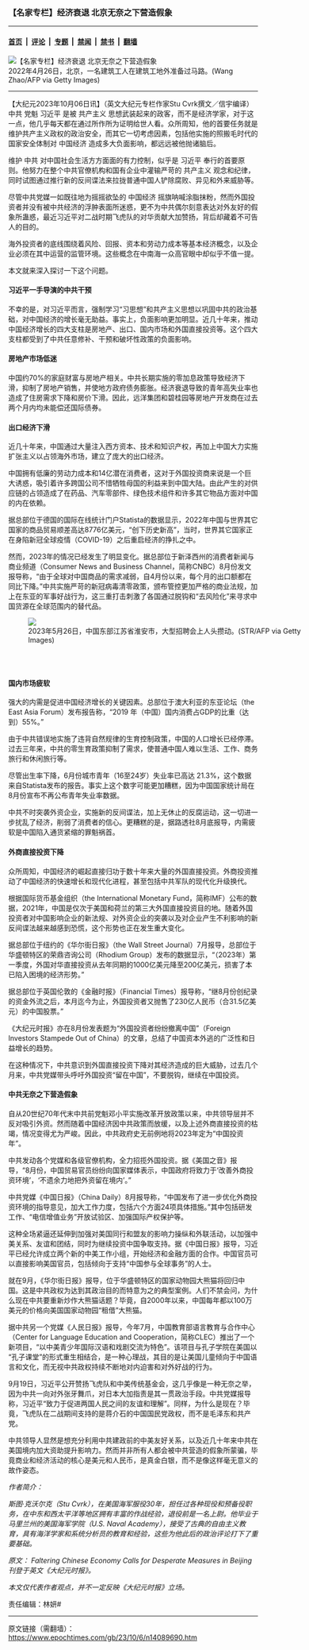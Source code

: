 ### 【名家专栏】经济衰退 北京无奈之下营造假象

---

#### [首页](../../../..?n14089690) &nbsp;|&nbsp; [评论](../../../../../epoch-comment?n14089690) &nbsp;|&nbsp; [专题](../../../../../epoch-special?n14089690) &nbsp;|&nbsp; [禁闻](../../../../../epoch-news?n14089690) &nbsp;|&nbsp; [禁书](../../../../../books?n14089690) &nbsp;|&nbsp; [翻墙](https://github.com/gfw-breaker/nogfw/blob/master/README.md?n14089690)


<div><img alt="【名家专栏】经济衰退 北京无奈之下营造假象" class="attachment-djy_600_400 size-djy_600_400 wp-post-image" src="https://i.epochtimes.com/assets/uploads/2023/10/id14089696-NewBuildingGettyImages-1240268623-600x400.jpg"/>
<div class="caption">
 2022年4月26日，北京，一名建筑工人在建筑工地外准备过马路。(Wang Zhao/AFP via Getty Images)
</div></div><hr/><div class="post_content" id="artbody" itemprop="articleBody">
 <!-- article content begin -->
 <p>
  【大纪元2023年10月06日讯】（英文大纪元专栏作家Stu Cvrk撰文／信宇编译）
  <ok href="https://www.epochtimes.com/gb/tag/%E4%B8%AD%E5%85%B1.html">
   中共
  </ok>
  党魁
  <ok href="https://www.epochtimes.com/gb/tag/%E4%B9%A0%E8%BF%91%E5%B9%B3.html">
   习近平
  </ok>
  是被
  <ok href="https://www.epochtimes.com/gb/tag/%E5%85%B1%E4%BA%A7%E4%B8%BB%E4%B9%89.html">
   共产主义
  </ok>
  思想武装起来的政客，而不是经济学家，对于这一点，他几乎每天都在通过所作所为证明给世人看。众所周知，他的首要任务就是维护共产主义政权的政治安全，而其它一切考虑因素，包括他实施的照搬毛时代的国家安全体制对
  <ok href="https://www.epochtimes.com/gb/tag/%E4%B8%AD%E5%9B%BD%E7%BB%8F%E6%B5%8E.html">
   中国经济
  </ok>
  造成多大负面影响，都远远被他抛诸脑后。
 </p>
 <p>
  维护
  <ok href="https://www.epochtimes.com/gb/tag/%E4%B8%AD%E5%85%B1.html">
   中共
  </ok>
  对中国社会生活方方面面的有力控制，似乎是
  <ok href="https://www.epochtimes.com/gb/tag/%E4%B9%A0%E8%BF%91%E5%B9%B3.html">
   习近平
  </ok>
  奉行的首要原则。他努力在整个中共官僚机构和国有企业中灌输严苛的
  <ok href="https://www.epochtimes.com/gb/tag/%E5%85%B1%E4%BA%A7%E4%B8%BB%E4%B9%89.html">
   共产主义
  </ok>
  观念和纪律，同时试图通过推行新的反间谍法来拉拢普通中国人铲除腐败、异见和外来威胁等。
 </p>
 <p>
  尽管中共党媒一如既往地为摇摇欲坠的
  <ok href="https://www.epochtimes.com/gb/tag/%E4%B8%AD%E5%9B%BD%E7%BB%8F%E6%B5%8E.html">
   中国经济
  </ok>
  摇旗呐喊涂脂抹粉，然而外国投资者并没有被中共经济的浮肿表面所迷惑，更不为中共偶尔刻意表达对外友好的假象所蛊惑，最近习近平对二战时期飞虎队的对华贡献大加赞扬，背后却藏着不可告人的目的。
 </p>
 <p>
  海外投资者的底线围绕着风险、回报、资本和劳动力成本等基本经济概念，以及企业必须在其中运营的监管环境。这些概念在中南海一众高官眼中却似乎不值一提。
 </p>
 <p>
  本文就来深入探讨一下这个问题。
 </p>
 <h4>
  习近平一手导演的中共干预
 </h4>
 <p>
  不幸的是，对习近平而言，强制学习“习思想”和共产主义思想以巩固中共的政治基础，对中国经济的增长毫无助益。事实上，负面影响更加明显。近几十年来，推动中国经济增长的四大支柱是房地产、出口、国内市场和外国直接投资等。这个四大支柱都受到了中共任意修补、干预和破坏性政策的负面影响。
 </p>
 <h4>
  房地产市场低迷
 </h4>
 <p>
  中国约70%的家庭财富与房地产相关。中共长期实施的零加息政策导致经济下滑，抑制了房地产销售，并使地方政府债务膨胀。经济衰退导致的青年高失业率也造成了住房需求下降和房价下滑。因此，远洋集团和碧桂园等房地产开发商在过去两个月内均未能偿还国际债券。
 </p>
 <h4>
  出口经济下滑
 </h4>
 <p>
  近几十年来，中国通过大量注入西方资本、技术和知识产权，再加上中国大力实施扩张主义以占领海外市场，建立了庞大的出口经济。
 </p>
 <p>
  中国拥有低廉的劳动力成本和14亿潜在消费者，这对于外国投资商来说是一个巨大诱惑，吸引着许多跨国公司不惜牺牲母国的利益来到中国大陆。由此产生的对供应链的占领造成了在药品、汽车零部件、绿色技术组件和许多其它物品方面对中国的内在依赖。
 </p>
 <p>
  据总部位于德国的国际在线统计门户Statista的数据显示，2022年中国与世界其它国家的商品贸易顺差高达8776亿美元，“创下历史新高”，当时，世界其它国家正在身陷新冠全球疫情（COVID-19）之后重启经济的挣扎之中。
 </p>
 <p>
  然而，2023年的情况已经发生了明显变化。据总部位于新泽西州的消费者新闻与商业频道（Consumer News and Business Channel，简称CNBC）8月份发文报导称，“由于全球对中国商品的需求减弱，自4月份以来，每个月的出口额都在同比下降。”中共实施严苛的新冠病毒清零政策，颁布管控更加严格的商业法规，加上在东亚的军事好战行为，这三重打击刺激了各国通过脱钩和“去风险化”来寻求中国货源在全球范围内的替代品。
 </p>
 <figure class="wp-caption aligncenter" style="width: 600px">
  <ok href=" https://www.theepochtimes.com/_next/image?url=https://img.theepochtimes.com/assets/uploads/2023/06/13/id5330090-china-employment-youth-job-fair-600x400.jpg&amp;w=1200&amp;q=75 " rel="noreferrer noopener" target="_blank">
   <img class="size-large" src="https://www.theepochtimes.com/_next/image?url=https://img.theepochtimes.com/assets/uploads/2023/06/13/id5330090-china-employment-youth-job-fair-600x400.jpg&amp;w=1200&amp;q=75 "/>
  </ok>
  <br/><figcaption class="wp-caption-text">
   2023年5月26日，中国东部江苏省淮安市，大型招聘会上人头攒动。(STR/AFP via Getty Images)
  </figcaption><br/>
 </figure><br/>
 <h4>
  国内市场疲软
 </h4>
 <p>
  强大的内需是促进中国经济增长的关键因素。总部位于澳大利亚的东亚论坛（the East Asia Forum）发布报告称，“2019 年（中国）国内消费占GDP的比重（达到）55%。”
 </p>
 <p>
  由于中共错误地实施了违背自然规律的生育控制政策，中国的人口增长已经停滞。过去三年来，中共的零生育政策抑制了需求，使普通中国人难以生活、工作、商务旅行和休闲旅行等。
 </p>
 <p>
  尽管出生率下降，6月份城市青年（16至24岁）失业率已高达 21.3%，这个数据来自Statista发布的报告。事实上这个数字可能更加糟糕，因为中国国家统计局在8月份宣布不再公布青年失业率数据。
 </p>
 <p>
  中共不时突袭外资企业，实施新的反间谍法，加上无休止的反腐运动，这一切进一步扰乱了经济，削弱了消费者的信心。更糟糕的是，据路透社8月底报导，内需疲软是中国陷入通货紧缩的罪魁祸首。
 </p>
 <h4>
  外商直接投资下降
 </h4>
 <p>
  众所周知，中国经济的崛起直接归功于数十年来大量的外国直接投资。外商投资推动了中国经济的快速增长和现代化进程，甚至包括中共军队的现代化升级换代。
 </p>
 <p>
  根据国际货币基金组织（the International Monetary Fund，简称IMF）公布的数据，2021年，中国是仅次于美国和荷兰的第三大外国直接投资目的地。随着外国投资者对中国影响企业的新法规、对外资企业的突袭以及对企业产生不利影响的新反间谍法越来越感到恐慌，这个形势也正在发生重大变化。
 </p>
 <p>
  据总部位于纽约的《华尔街日报》（the Wall Street Journal）7月报导，总部位于华盛顿特区的荣鼎咨询公司（Rhodium Group）发布的数据显示，“（2023年）第一季度，外国对华直接投资从去年同期的1000亿美元降至200亿美元，损害了本已陷入困境的经济形势。”
 </p>
 <p>
  据总部位于英国伦敦的《金融时报》（Financial Times）报导称，“继8月份创纪录的资金外流之后，本月迄今为止，外国投资者又抛售了230亿人民币（合31.5亿美元）的中国股票。”
 </p>
 <p>
  《大纪元时报》亦在8月份发表题为“外国投资者纷纷撤离中国”（Foreign Investors Stampede Out of China）的文章，总结了中国资本外逃的广泛性和日益增长的趋势。
 </p>
 <p>
  在这种情况下，中共意识到外国直接投资下降对其经济造成的巨大威胁，过去几个月来，中共党媒带头呼吁外国投资“留在中国”，不要脱钩，继续在中国投资。
 </p>
 <h4>
  中共无奈之下营造假象
 </h4>
 <p>
  自从20世纪70年代末中共前党魁邓小平实施改革开放政策以来，中共领导层并不反对吸引外资。然而随着中国经济因中共政策而放缓，以及上述外商直接投资的枯竭，情况变得尤为严峻。因此，中共政府史无前例地将2023年定为“中国投资年”。
 </p>
 <p>
  中共发动各个党媒和各级官僚机构，全力招揽外国投资。据《美国之音》报导，“8月份，中国贸易官员纷纷向国家媒体表示，中国政府将致力于‘改善外商投资环境’，‘不遗余力地把外资留在境内’。”
 </p>
 <p>
  中共党媒《中国日报》（China Daily）8月报导称，“中国发布了进一步优化外商投资环境的指导意见，加大工作力度，包括六个方面24项具体措施。”其中包括研发工作、“电信增值业务”开放试验区、加强国际产权保护等。
 </p>
 <p>
  这种全场紧逼还延伸到加强对美国同行和盟友的影响力操纵和外联活动，以加强中美关系、友谊和团结，同时为继续投资中国争取支持。据《中国日报》报导，习近平已经允许成立两个新的中美工作小组，开始经济和金融方面的合作。中国官员可以直接影响美国官员，包括倾向于支持“中国参与全球事务”的人士。
 </p>
 <p>
  就在9月，《华尔街日报》报导，位于华盛顿特区的国家动物园大熊猫将回归中国。这是中共政权为达到其政治目的而特意为之的典型案例。人们不禁会问，为什么现在中共要重新炒作大熊猫话题？毕竟，自2000年以来，中国每年都以100万美元的价格向美国国家动物园“租借”大熊猫。
 </p>
 <p>
  据中共另一个党媒《人民日报》报导，今年7月，中国教育部语言教育与合作中心（Center for Language Education and Cooperation，简称CLEC）推出了一个新项目，“以中美青少年国际汉语和戏剧交流为特色”。该项目与孔子学院在美国以 “孔子课堂”的形式重生相结合，是一种心理战，其目的是让美国儿童倾向于中国语言和文化，而无视中共政权持续不断地对内迫害和对外好战的行为。
 </p>
 <p>
  9月19日，习近平公开赞扬飞虎队和中美传统基金会，这几乎像是一种无奈之举，因为中共一向对外张牙舞爪，对日本大加指责是其一贯政治手段。中共党媒报导称，习近平“致力于促进两国人民之间的友谊和理解”。同样，为什么是现在？毕竟，飞虎队在二战期间支持的是蒋介石的中国国民党政权，而不是毛泽东和共产党。
 </p>
 <p>
  中共领导人显然是想充分利用中共建政前的中美友好关系，以及近几十年来中共在美国境内加大资助提升影响力。然而并非所有人都会被中共营造的假象所蒙骗，毕竟商业和经济活动的核心是美元和人民币，是真金白银，而不是像这样毫无意义的故作姿态。
 </p>
 <p>
  <em>
   作者简介：
  </em>
 </p>
 <p>
  <em>
   斯图·克沃尔克（Stu Cvrk），在美国海军服役30年，担任过各种现役和预备役职务，在中东和西太平洋等地区拥有丰富的作战经验，退役前是一名上尉。他毕业于马里兰州的美国海军学院（U.S. Naval Academy），接受了古典的自由主义教育，具有海洋学家和系统分析员的教育和经验，这些为他此后的政治评论打下了重要基础。
  </em>
 </p>
 <p>
  <em>
   原文：
   <ok href="https://www.theepochtimes.com/opinion/faltering-chinese-economy-calls-for-desperate-measures-in-beijing-5498324" rel="noopener noreferrer" target="_blank">
    Faltering Chinese Economy Calls for Desperate Measures in Beijing
   </ok>
   刊登于英文《大纪元时报》。
  </em>
 </p>
 <p>
  <em>
   本文仅代表作者观点，并不一定反映《大纪元时报》立场。
  </em>
 </p>
 <p>
  责任编辑：林妍#
 </p>
 <!-- article content end -->
 <div id="below_article_ad">
 </div>
</div>


---

原文链接（需翻墙）：https://www.epochtimes.com/gb/23/10/6/n14089690.htm